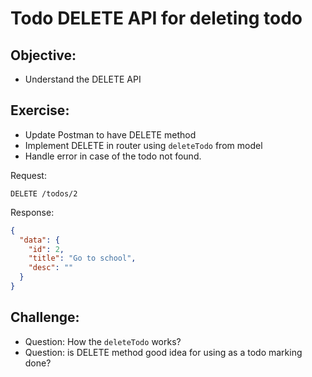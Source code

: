 # Todo DELETE API for deleting todo

## Objective:

- Understand the DELETE API

## Exercise:

- Update Postman to have DELETE method
- Implement DELETE in router using `deleteTodo` from model
- Handle error in case of the todo not found.

Request:

```
DELETE /todos/2
```

Response:

```json
{
  "data": {
    "id": 2,
    "title": "Go to school",
    "desc": ""
  }
}
```

## Challenge:

- Question: How the `deleteTodo` works?
- Question: is DELETE method good idea for using as a todo marking done?
